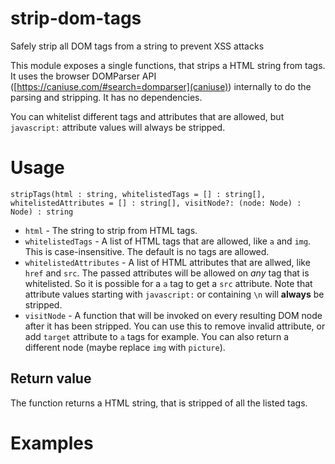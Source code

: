 # strip-dom-tags
Safely strip all DOM tags from a string to prevent XSS attacks

This module exposes a single functions, that strips a HTML string from tags. It uses the browser DOMParser API ([https://caniuse.com/#search=domparser](caniuse)) internally to do the parsing and stripping. It has no dependencies.

You can whitelist different tags and attributes that are allowed, but `javascript:` attribute values will always be stripped.

# Usage

    stripTags(html : string, whitelistedTags = [] : string[], whitelistedAttributes = [] : string[], visitNode?: (node: Node) : Node) : string
    
* `html` - The string to strip from HTML tags. 
* `whitelistedTags` - A list of HTML tags that are allowed, like `a` and `img`. This is case-insensitive. The default is no tags are allowed.
* `whitelistedAttributes` - A list of HTML attributes that are allwed, like `href` and `src`. The passed attributes will be allowed on *any* tag that is whitelisted. So it is possible for a `a` tag to get a `src` attribute. Note that attribute values starting with `javascript:` or containing `\n` will **always** be stripped.
* `visitNode` - A function that will be invoked on every resulting DOM node after it has been stripped. You can use this to remove invalid attribute, or add `target` attribute to `a` tags for example. You can also return a different node (maybe replace `img` with `picture`).

## Return value

The function returns a HTML string, that is stripped of all the listed tags.

# Examples

